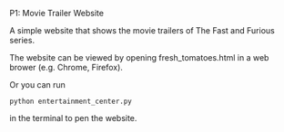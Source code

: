 P1: Movie Trailer Website

A simple website that shows the movie trailers of The Fast and Furious series.

The website can be viewed by opening fresh_tomatoes.html in a web brower (e.g. Chrome, Firefox).

Or you can run 

    python entertainment_center.py
  
in the terminal to pen the website.



